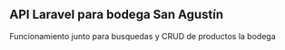 ## API Laravel para bodega San Agustín

Funcionamiento junto para busquedas y CRUD de productos la bodega